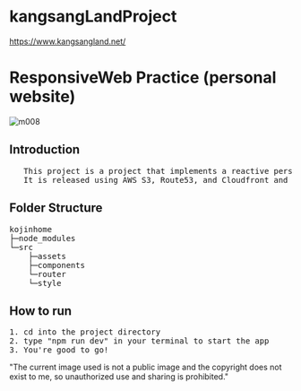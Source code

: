 # kangsangLandProject
<a>https://www.kangsangland.net/</a>

# ResponsiveWeb Practice (personal website)

![m008](https://user-images.githubusercontent.com/54490500/81086856-fed99d80-8f33-11ea-8fa2-7bfd01c63373.JPG)


## Introduction
<pre>
   This project is a project that implements a reactive personal homepage using vue.js.
   It is released using AWS S3, Route53, and Cloudfront and operates using node modules.
</pre>

## Folder Structure
<pre>
kojinhome
├─node_modules
└─src
    ├─assets
    ├─components
    └─router
    └─style
</pre>

## How to run
<pre>
1. cd into the project directory 
2. type "npm run dev" in your terminal to start the app
3. You're good to go!
</pre>

"The current image used is not a public image and the copyright does not exist to me, so unauthorized use and sharing is prohibited."
